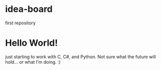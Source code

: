 # idea-board
first repository

# Hello World!

just starting to work with C, C#, and Python. 
Not sure what the future will hold... or what I'm doing.
:)
